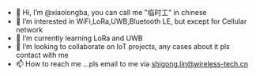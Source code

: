 - 👋 Hi, I’m @xiaolongba, you can call me "临时工" in chinese
- 👀 I’m interested in WiFi,LoRa,UWB,Bluetooth LE, but except for Cellular network
- 🌱 I’m currently learning LoRa and UWB
- 💞️ I’m looking to collaborate on IoT projects, any cases about it pls contact with me
- 📫 How to reach me ...pls email to me via shigong.lin@wireless-tech.cn

<!---
xiaolongba/xiaolongba is a ✨ special ✨ repository because its `README.md` (this file) appears on your GitHub profile.
You can click the Preview link to take a look at your changes.
--->

